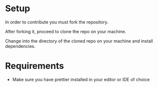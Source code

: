 # Setup

In order to contribute you must fork the repository.

After forking it, proceed to clone the repo on your machine.

Change into the directory of the cloned repo on your machine and install dependencies.

# Requirements

- Make sure you have prettier installed in your editor or IDE of choice
